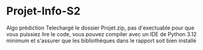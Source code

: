 # Projet-Info-S2
Algo prédiction
Telechargé le dossier Projet.zip, pas d'exectuable pour que vous puissiez lire le code, vous pouvez compiler avec un IDE de Python 3.12 minimum et s'assurer que les bibliothèques dans le rapport soit bien installé
